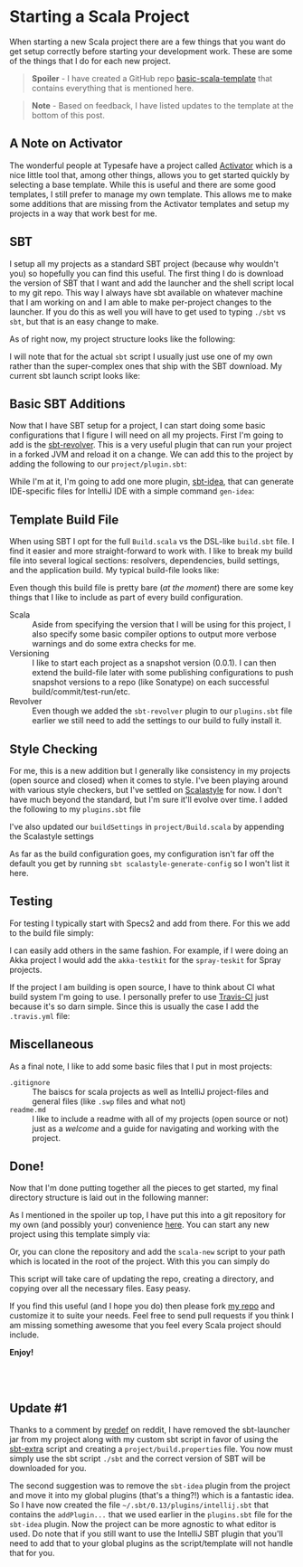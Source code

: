 # Starting a Scala Project

When starting a new Scala project there are a few things that you want
do get setup correctly before starting your development work. These are
some of the things that I do for each new project.

> __Spoiler__ - I have created a GitHub repo [basic-scala-template][1] that 
> contains everything that is mentioned here.

> __Note__ - Based on feedback, I have listed updates to the template
> at the bottom of this post.

## A Note on Activator

The wonderful people at Typesafe have a project called [Activator][6] which
is a nice little tool that, among other things, allows you to get started quickly
by selecting a base template. While this is useful and there are some good
templates, I still prefer to manage my own template. This allows me to make some
additions that are missing from the Activator templates and setup my projects
in a way that work best for me.

## SBT

I setup all my projects as a standard SBT project (because why wouldn't you)
so hopefully you can find this useful. The first thing I do is download the
version of SBT that I want and add the launcher and the shell script local
to my git repo. This way I always have sbt available on whatever machine
that I am working on and I am able to make per-project changes to the
launcher. If you do this as well you will have to get used to typing `./sbt` 
vs `sbt`, but that is an easy change to make. 

As of right now, my project structure looks like the following:

<script src="https://gist.github.com/JohnMurray/11116775.js?file=layout-1">
</script>

I will note that for the actual `sbt` script I usually just use one of
my own rather than the super-complex ones that ship with the SBT download. My
current sbt launch script looks like:

<script src="https://gist.github.com/JohnMurray/11116775.js?file=sbt">
</script>

## Basic SBT Additions

Now that I have SBT setup for a project, I can start doing some basic
configurations that I figure I will need on all my projects. First I'm going
to add is the [sbt-revolver][2]. This is a very useful plugin that can run
your project in a forked JVM and reload it on a change. We can add this to
the project by adding the following to our `project/plugin.sbt`:

<script src="https://gist.github.com/JohnMurray/11116775.js?file=plugins-line-1.sbt">
</script>

While I'm at it, I'm going to add one more plugin, [sbt-idea][3], that can 
generate IDE-specific files for IntelliJ IDE with a simple command `gen-idea`:


<script src="https://gist.github.com/JohnMurray/11116775.js?file=plugins-line-2.sbt">
</script>


## Template Build File

When using SBT I opt for the full `Build.scala` vs the DSL-like `build.sbt` file.
I find it easier and more straight-forward to work with. I like to break my
build file into several logical sections: resolvers, dependencies, build settings,
and the application build. My typical build-file looks like:

<script src="https://gist.github.com/JohnMurray/11116775.js?file=Build.scala">
</script>

Even though this build file is pretty bare (_at the moment_) there are some key
things that I like to include as part of every build configuration. 

<dl>
  <dt>Scala</dt>
  <dd>
    Aside from specifying the version that I will be using for this project, I
    also specify some basic compiler options to output more verbose warnings and
    do some extra checks for me.
  </dd>

  <dt>Versioning</dt>
  <dd>
    I like to start each project as a snapshot version (0.0.1). I can then extend
    the build-file later with some publishing configurations to push snapshot versions
    to a repo (like Sonatype) on each successful build/commit/test-run/etc.
  </dd>

  <dt>Revolver</dt>
  <dd>
    Even though we added the <code>sbt-revolver</code> plugin to our 
    <code>plugins.sbt</code> file earlier we still need to add the settings to 
    our build to fully install it.
  </dd>
</dl>

## Style Checking

For me, this is a new addition but I generally like consistency in my projects (open
source and closed) when it comes to style. I've been playing around with various
style checkers, but I've settled on [Scalastyle][5] for now. I don't have much beyond
the standard, but I'm sure it'll evolve over time. I added the following to my
`plugins.sbt` file

<script src="https://gist.github.com/JohnMurray/11116775.js?file=plugins-line-3-4.sbt">
</script>

I've also updated our `buildSettings` in `project/Build.scala` by appending the
Scalastyle settings

<script src="https://gist.github.com/JohnMurray/11116775.js?file=scalastyle-build.scala">
</script>

As far as the build configuration goes, my configuration isn't far off the default you
get by running `sbt scalastyle-generate-config` so I won't list it here. 


## Testing

For testing I typically start with Specs2 and add from there. For this we add to the build
file simply:

<script src="https://gist.github.com/JohnMurray/11116775.js?file=Build.specs2.scala">
</script>

I can easily add others in the same fashion. For example, if I were doing an Akka
project I would add the `akka-testkit` for the `spray-teskit` for Spray projects.

If the project I am building is open source, I have to think about CI what build
system I'm going to use. I personally prefer to use [Travis-CI][4] just because
it's so darn simple. Since this is usually the case I add the `.travis.yml` file:

<script src="https://gist.github.com/JohnMurray/11116775.js?file=.travis.yml">
</script>


## Miscellaneous

As a final note, I like to add some basic files that I put in most projects:

<dl>
  <dt><code>.gitignore</code></dt>
  <dd>
    The baiscs for scala projects as well as IntelliJ project-files and general
    files (like <code>.swp</code> files and what not)
  </dd>

  <dt><code>readme.md</code></dt>
  <dd>
    I like to include a readme with all of my projects (open source or not) just
    as a <em>welcome</em> and a guide for navigating and working with the project.
  </dd>
</dl>


## Done!

Now that I'm done putting together all the pieces to get started, my final directory
structure is laid out in the following manner:

<script src="https://gist.github.com/JohnMurray/11116775.js?file=layout-2">
</script>

As I mentioned in the spoiler up top, I have put this into a git repository for my
own (and possibly your) convenience [here][1]. You can start any new project using 
this template simply via:

<script src="https://gist.github.com/JohnMurray/11116775.js?file=clone-repo.sh">
</script>

Or, you can clone the repository and add the `scala-new` script to your path which is
located in the root of the project. With this you can simply do

<script src="https://gist.github.com/JohnMurray/11116775.js?file=scala-new.sh">
</script>

This script will take care of updating the repo, creating a directory, and copying
over all the necessary files. Easy peasy. 

If you find this useful (and I hope you do) then please fork [my repo][1] and customize
it to suite your needs. Feel free to send pull requests if you think I am missing
something awesome that you feel every Scala project should include.

__Enjoy!__


<br /><br />

## Update #1

Thanks to a comment by [predef][7] on reddit, I have removed the sbt-launcher jar from
my project along with my custom sbt script in favor of using the [sbt-extra][8] script
and creating a `project/build.properties` file. You now must simply use the sbt script
`./sbt` and the correct version of SBT will be downloaded for you.

The second suggestion was to remove the `sbt-idea` plugin from the project and move it
into my global plugins (that's a thing?!) which is a fantastic idea. So I have now created
the file `~/.sbt/0.13/plugins/intellij.sbt` that contains the `addPlugin...` that we used
earlier in the `plugins.sbt` file for the `sbt-idea` plugin. Now the project can be more
agnostic to what editor is used. Do note that if you still want to use the IntelliJ SBT
plugin that you'll need to add that to your global plugins as the script/template will not
handle that for you.





  [1]: https://github.com/JohnMurray/basic-scala-template
  [2]: https://github.com/spray/sbt-revolver
  [3]: https://github.com/mpeltonen/sbt-idea
  [4]: http://travis-ci.org
  [5]: http://www.scalastyle.org/
  [6]: http://www.typesafe.com/activator
  [7]: http://www.reddit.com/user/predef
  [8]: https://github.com/paulp/sbt-extras

